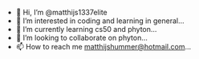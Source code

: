 - 👋 Hi, I’m @matthijs1337elite
- 👀 I’m interested in coding and learning in general...
- 🌱 I’m currently learning cs50 and phyton...
- 💞️ I’m looking to collaborate on phyton...
- 📫 How to reach me matthijshummer@hotmail.com...

<!---
matthijs1337elite/matthijs1337elite is a ✨ special ✨ repository because its `README.md` (this file) appears on your GitHub profile.
You can click the Preview link to take a look at your changes.
--->
